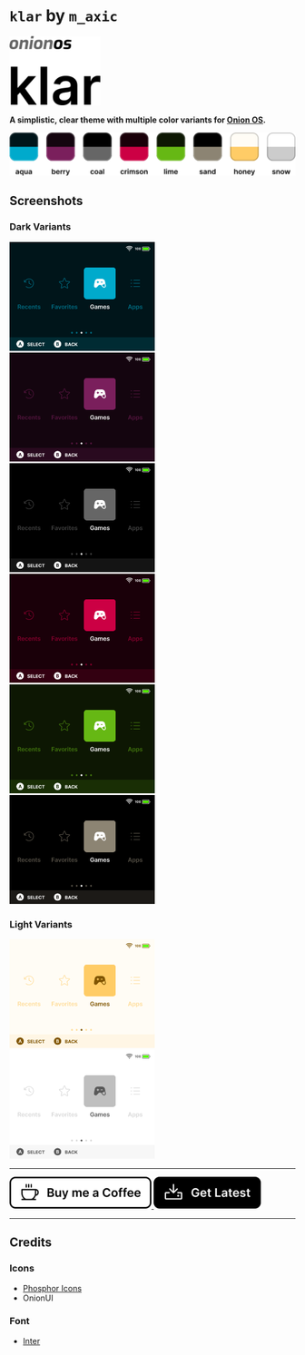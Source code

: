 # `klar` by `m_axic`

<picture>
  <source media="(prefers-color-scheme: dark)" srcset="https://raw.githubusercontent.com/m-axic/OnionUI-klar-theme/main/assets/header-inverted.svg">
  <source media="(prefers-color-scheme: light)" srcset="https://raw.githubusercontent.com/m-axic/OnionUI-klar-theme/main/assets/header.svg">
  <img alt="Onion OS klar" width="160" src="https://raw.githubusercontent.com/m-axic/OnionUI-klar-theme/main/assets/header.svg">
</picture>

**A simplistic, clear theme with multiple color variants for [Onion OS](https://github.com/OnionUI/Onion).**

<picture>
  <source media="(prefers-color-scheme: dark)" srcset="https://raw.githubusercontent.com/m-axic/OnionUI-klar-theme/main/assets/colors-inverted.png">
  <source media="(prefers-color-scheme: light)" srcset="https://raw.githubusercontent.com/m-axic/OnionUI-klar-theme/main/assets/colors.svg">
  <img alt="klar color variants" width="512" src="https://raw.githubusercontent.com/m-axic/OnionUI-klar-theme/main/assets/colors.svg">
</picture>

## Screenshots

### Dark Variants

<div>
  <img src="klar aqua by m_axic/preview.png" width="256" alt="klar • aqua">
  <img src="klar berry by m_axic/preview.png" width="256" alt="klar • berry">
  <img src="klar coal by m_axic/preview.png" width="256" alt="klar • coal">
  <img src="klar crimson by m_axic/preview.png" width="256" alt="klar • crimson">
  <img src="klar lime by m_axic/preview.png" width="256" alt="klar • lime">
  <img src="klar sand by m_axic/preview.png" width="256" alt="klar • sand">
</div>

### Light Variants

<div>
  <img src="klar honey by m_axic/preview.png" width="256" alt="klar • honey">
  <img src="klar snow by m_axic/preview.png" width="256" alt="klar • snow">
</div>

---

<a href="https://www.buymeacoffee.com/maxic">
  <picture>
    <source media="(prefers-color-scheme: dark)" srcset="https://raw.githubusercontent.com/m-axic/OnionUI-klar-theme/main/assets/coffee-inverted.svg">
    <source media="(prefers-color-scheme: light)" srcset="https://raw.githubusercontent.com/m-axic/OnionUI-klar-theme/main/assets/coffee.svg">
    <img alt="Buy me a Coffee" height="56" src="https://raw.githubusercontent.com/m-axic/OnionUI-klar-theme/main/assets/coffee.svg">
  </picture>
</a>
<a href="https://github.com/m-axic/OnionUI-klar-theme/releases">
  <picture>
    <source media="(prefers-color-scheme: dark)" srcset="https://raw.githubusercontent.com/m-axic/OnionUI-klar-theme/main/assets/download-inverted.svg">
    <source media="(prefers-color-scheme: light)" srcset="https://raw.githubusercontent.com/m-axic/OnionUI-klar-theme/main/assets/download.svg">
    <img alt="Get Latest" height="56" src="https://raw.githubusercontent.com/m-axic/OnionUI-klar-theme/main/assets/download.svg">
  </picture>
</a>

---

## Credits

### Icons

- [Phosphor Icons](https://phosphoricons.com/)
- OnionUI

### Font

- [Inter](https://rsms.me/inter/)
